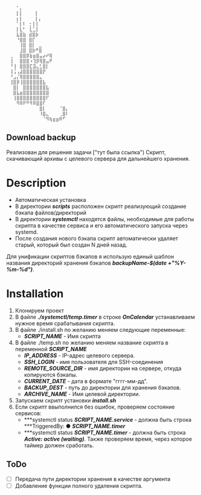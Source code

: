 ```
⠀⠀⠀⠁⡄
⠀⠀⠀⡇⡇⠀ ⠀⠀⡇
⠀⠀⠀⡆⡇⠀ ⠀⠀⡇⡄
⠀⠀⠀⠁⡇⠇⠀⡂⡇⡇
⠀⠀⠀⡇⣇⠃⠀⣇⣁⡇
⠀⠀⠀⣧⣿⣷ ⣾⣿⡷
⠀⠀⠀⠘⣿⣿ ⣿⡏
⠀⠀⠀⠀⢸⣿ ⣿⡇⠀⣀
⠀⠀⠀⠀⣸⣿ ⣿⡷⠛⣿
⠀⢀⠀⠀⣿⣿⡿⣷⣶⣿⣤⡴⠞⢿
⠀⢸⠀⠀⣿⣿⣿⠰⢹⡿⢿⣿⣤⠟
⠀⠘⢸⠀⣿⣿⣿⣏⣽⣄⣃⣿⡇
⠀⢸⢨⢠⣼⣿⣿⣿⣿⣿⣿⡟
⠀⠘⣠⡌⢿⣿⣿⣿⣿⣿⣄⠀
⠀⢸⣿⡿⢸⣿⣿⣿⣿⣿⣿⣧
⠀⠀⣿⡇⠀⣿⣿⣿⣿⣿⣿⣿⣧
⠀⠀⣿⣧⣶⣿⣿⣿⣿⣿⣿⣿⣿
⠀⠀⢸⣿⣿⣿⣿⣿⣿⣿⣿⣿⠏
⠀⠀⠀⠻⠿⠟⠛⠻⠿⣿⣿⠏⠀⠀⠀⠀⠀⠀⠀⠀
⠀⠀⠀⠀⠀⠀⠀⠀⠀⠀⣿⡇⠀⠀⠀⠀⠈⣿⡄
⠀⠀⠀⠀⠀⠀⠀⠀⠀⠀⠸⣿⣄⠀⠀⠀⢀⣿⠇
⠀⠀⠀⠀⠀⠀⠀⠀⠀⠀⠀⠈⠻⢷⣶⣶⠿⠋
```

## Download backup

Реализован для решения задачи ["тут была ссылка")
Скрипт, скачивающий архивы с целевого сервера для дальнейшего хранения. 

# Description

* Автоматическая установка
* В директории ***scripts*** расположен скрипт реализующий создание бэкапа файлов/директорий
* В директории ***systemctl*** находятся файлы, необходимые для работы скрипта в качестве сервиса и его автоматического запуска через systemd.
* После создания нового бэкапа скрипт автоматически удаляет старый, который был создан N дней назад.

Для унификации скриптов бэкапов я использую единый шаблон названия директорий хранения бэкапов ***backupName-$(date +"%Y-%m-%d")***.


# Installation

1. Клонируем проект
2. В файле ***./systemctl/temp.timer*** в строке ***OnCalendar*** устанавливаем нужное время срабатывания скрипта.
3. В файле ./install.sh по желанию меняем следующие переменные:
    * ***SCRIPT_NAME*** - Имя скрипта
4. В файле ./temp.sh по желанию меняем название скрипта в переменной ***SCRIPT_NAME***
    * ***IP_ADDRESS*** - IP-адрес целевого сервера.
    * ***SSH_LOGIN*** - имя пользователя для SSH-соединения
    * ***REMOTE_SOURCE_DIR*** - имя директории на сервере, откуда копируются бэкапы.
    * ***CURRENT_DATE*** - дата в формате "гггг-мм-дд".
    * ***BACKUP_DEST*** - путь до директории для хранения бэкапов.
    * ***ARCHIVE_NAME*** - Имя целевой директории.
5. Запускаем скрипт установки ***install.sh***
6. Если скрипт ввыполнился без ошибок, проверяем состояние сервисов:
    * ***systemctl status ***SCRIPT_NAME.service*** - должна быть строка ***TriggeredBy: ● ***SCRIPT_NAME.timer***
    * ***systemctl status ***SCRIPT_NAME.timer*** - должна быть строка ***Active: active (waiting)***. Также проверяем время, через которое таймер должен сработать.

## ToDo

- [ ] Передача пути директории хранения в качестве аргумента
- [ ] Добавление функции полного удаления скрипта.